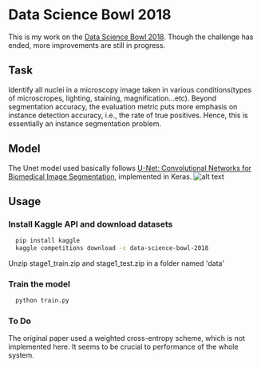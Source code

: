 # Data Science Bowl 2018

This is my work on the [Data Science Bowl 2018](https://www.kaggle.com/c/data-science-bowl-2018). Though the challenge has ended, more improvements are still in progress.

## Task
Identify all nuclei in a microscopy image taken in various conditions(types of microscropes, lighting, staining, magnification...etc). Beyond segmentation accuracy, the evaluation metric puts more emphasis on instance detection accuracy, i.e., the rate of true positives. Hence, this is essentially an instance segmentation problem.

## Model
The Unet model used basically follows [U-Net: Convolutional Networks for Biomedical Image Segmentation](http://lmb.informatik.uni-freiburg.de/people/ronneber/u-net/), implemented in Keras.
![alt text](https://lmb.informatik.uni-freiburg.de/people/ronneber/u-net/u-net-architecture.png)

## Usage
### Install Kaggle API and download datasets
```bash
  pip install kaggle
  kaggle competitions download -c data-science-bowl-2018
```
Unzip stage1_train.zip and stage1_test.zip in a folder named 'data'
### Train the model
```python
  python train.py
```

### To Do
The original paper used a weighted cross-entropy scheme, which is not implemented here. It seems to be crucial to performance of the whole system.
